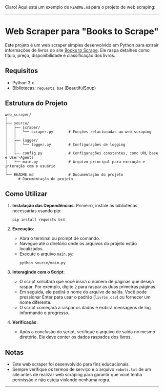 Claro! Aqui está um exemplo de `README.md` para o projeto de web scraping:

---

# Web Scraper para "Books to Scrape"

Este projeto é um web scraper simples desenvolvido em Python para extrair informações de livros do site [Books to Scrape](http://books.toscrape.com/). Ele raspa detalhes como título, preço, disponibilidade e classificação dos livros.

## Requisitos

- Python 3.x
- Bibliotecas: `requests`, `bs4` (BeautifulSoup)

## Estrutura do Projeto

```
web_scraper/
│
├── source/
│   ├── scraper/
│   │   └── scraper.py       # Funções relacionadas ao web scraping
│   │
│   ├── logger/
│   │   └── logger.py        # Configurações de logging
│   │
│   ├── config.py            # Configurações constantes, como URL base e User-Agents
│   └── main.py              # Arquivo principal para execução e interação com o usuário
│
└── README.md                # Documentação do projeto
      # Documentação do projeto
```

## Como Utilizar

1. **Instalação das Dependências**:
   Primeiro, instale as bibliotecas necessárias usando pip:
   ```
   pip install requests bs4
   ```

2. **Execução**:
   - Abra o terminal ou prompt de comando.
   - Navegue até o diretório onde os arquivos do projeto estão localizados.
   - Execute o arquivo `main.py`:
     ```
     python source/main.py
     ```

3. **Interagindo com o Script**:
   - O script solicitará que você insira o número de páginas que deseja raspar. Por exemplo, digite `2` para raspar as duas primeiras páginas.
   - Em seguida, ele pedirá o nome do arquivo de saída. Você pode pressionar Enter para usar o padrão (`livros.csv`) ou fornecer um nome diferente.
   - O script começará a raspar os dados e exibirá mensagens de log informando o progresso.

4. **Verificação**:
   - Após a conclusão do script, verifique o arquivo de saída no mesmo diretório. Ele deve conter os dados raspados dos livros.

## Notas

- Este web scraper foi desenvolvido para fins educacionais.
- Sempre verifique os termos de serviço e o arquivo `robots.txt` de um site antes de realizar web scraping para garantir que você tenha permissão e não esteja violando nenhuma regra.

---

